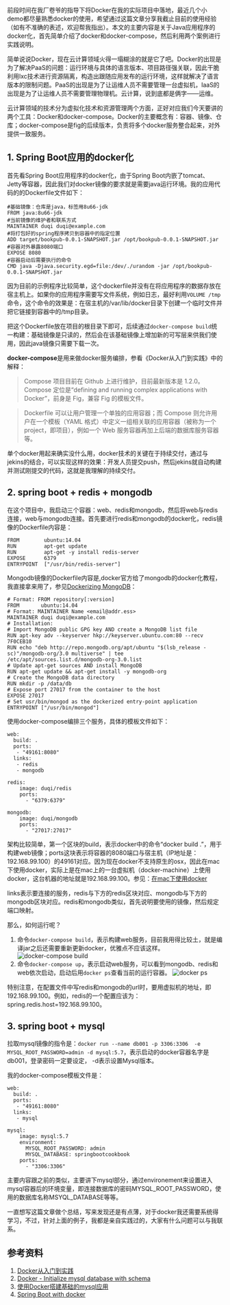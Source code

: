 前段时间在我厂卷爷的指导下将Docker在我的实际项目中落地，最近几个小demo都尽量熟悉docker的使用，希望通过这篇文章分享我截止目前的使用经验（如有不准确的表述，欢迎帮我指出）。本文的主要内容是关于Java应用程序的docker化，首先简单介绍了docker和docker-compose，然后利用两个案例进行实践说明。

简单说说Docker，现在云计算领域火得一塌糊涂的就是它了吧。Docker的出现是为了解决PaaS的问题：运行环境与具体的语言版本、项目路径强关联，因此干脆利用lxc技术进行资源隔离，构造出跟随应用发布的运行环境，这样就解决了语言版本的限制问题。PaaS的出现是为了让运维人员不需要管理一台虚拟机，IaaS的出现是为了让运维人员不需要管理物理机。云计算，说到底都是俩字——运维。

云计算领域的技术分为虚拟化技术和资源管理两个方面，正好对应我们今天要讲的两个工具：Docker和docker-compose。Docker的主要概念有：容器、镜像、仓库；docker-compose是fig的后续版本，负责将多个docker服务整合起来，对外提供一致服务。

## 1. Spring Boot应用的docker化
首先看Spring Boot应用程序的docker化，由于Spring Boot内嵌了tomcat、Jetty等容器，因此我们对docker镜像的要求就是需要java运行环境。我的应用代码的的Dockerfile文件如下：

```
#基础镜像：仓库是java，标签用8u66-jdk
FROM java:8u66-jdk
#当前镜像的维护者和联系方式
MAINTAINER duqi duqi@example.com
#将打包好的spring程序拷贝到容器中的指定位置
ADD target/bookpub-0.0.1-SNAPSHOT.jar /opt/bookpub-0.0.1-SNAPSHOT.jar
#容器对外暴露8080端口
EXPOSE 8080
#容器启动后需要执行的命令
CMD java -Djava.security.egd=file:/dev/./urandom -jar /opt/bookpub-0.0.1-SNAPSHOT.jar
```
因为目前的示例程序比较简单，这个dockerfile并没有在将应用程序的数据存放在宿主机上。如果你的应用程序需要写文件系统，例如日志，最好利用`VOLUME /tmp`命令，这个命令的效果是：在宿主机的/var/lib/docker目录下创建一个临时文件并把它链接到容器中的/tmp目录。

把这个Dockerfile放在项目的根目录下即可，后续通过`docker-compose build`统一构建：基础镜像是只读的，然后会在该基础镜像上增加新的可写层来供我们使用，因此java镜像只需要下载一次。

**docker-compose**是用来做docker服务编排，参看《Docker从入门到实践》中的解释：
>Compose 项目目前在 Github 上进行维护，目前最新版本是 1.2.0。Compose 定位是“defining and running complex applications with Docker”，前身是 Fig，兼容 Fig 的模板文件。

>Dockerfile 可以让用户管理一个单独的应用容器；而 Compose 则允许用户在一个模板（YAML 格式）中定义一组相关联的应用容器（被称为一个 project，即项目），例如一个 Web 服务容器再加上后端的数据库服务容器等。

单个docker用起来确实没什么用，docker技术的关键在于持续交付，通过与jekins的结合，可以实现这样的效果：开发人员提交push，然后jekins就自动构建并测试刚提交的代码，这就是我理解的持续交付。

## 2. spring boot + redis + mongodb
在这个项目中，我启动三个容器：web、redis和mongodb，然后将web与redis连接，web与mongodb连接。首先要进行redis和mongodb的docker化，redis镜像的Dockerfile内容是：

```
FROM        ubuntu:14.04
RUN         apt-get update
RUN         apt-get -y install redis-server
EXPOSE      6379
ENTRYPOINT  ["/usr/bin/redis-server"]
```
Mongodb镜像的Dockerfile内容是,docker官方给了mongodb的docker化教程，我直接拿来用了，参见[Dockerizing MongoDB](https://docs.docker.com/engine/examples/mongodb/)：

```
# Format: FROM repository[:version]
FROM       ubuntu:14.04
# Format: MAINTAINER Name <email@addr.ess>
MAINTAINER duqi duqi@example.com
# Installation:
# Import MongoDB public GPG key AND create a MongoDB list file
RUN apt-key adv --keyserver hkp://keyserver.ubuntu.com:80 --recv 7F0CEB10
RUN echo "deb http://repo.mongodb.org/apt/ubuntu "$(lsb_release -sc)"/mongodb-org/3.0 multiverse" | tee /etc/apt/sources.list.d/mongodb-org-3.0.list
# Update apt-get sources AND install MongoDB
RUN apt-get update && apt-get install -y mongodb-org
# Create the MongoDB data directory
RUN mkdir -p /data/db
# Expose port 27017 from the container to the host
EXPOSE 27017
# Set usr/bin/mongod as the dockerized entry-point application
ENTRYPOINT ["/usr/bin/mongod"]
```

使用docker-compose编排三个服务，具体的模板文件如下：
```
web:
  build: .
  ports:
   - "49161:8080"
  links:
   - redis
   - mongodb
   
redis:
    image: duqi/redis
    ports:
      - "6379:6379"

mongodb:
    image: duqi/mongodb
    ports:
      - "27017:27017"
```

架构比较简单，第一个区块的build，表示docker中的命令“docker build .”，用于构建web镜像；ports这块表示将容器的8080端口与宿主机（IP地址是：192.168.99.100）的49161对应。因为现在docker不支持原生的osx，因此在mac下使用docker，实际上是在mac上的一台虚拟机（docker-machine）上使用docker，这台机器的地址就是192.168.99.100。参见：[在mac下使用docker](https://docs.docker.com/v1.8/installation/mac/)

links表示要连接的服务，redis与下方的redis区块对应、mongodb与下方的mongodb区块对应。redis和mongodb类似，首先说明要使用的镜像，然后规定端口映射。

那么，如何运行呢？
1. 命令`docker-compose build`，表示构建web服务，目前我用得比较土，就是编译jar之后还需要重新更新docker，优雅点不应该这样。
![docker-compose build](http://upload-images.jianshu.io/upload_images/44770-feb314e36b94f1ef.png?imageMogr2/auto-orient/strip%7CimageView2/2/w/1240)
2. 命令`docker-compose up`，表示启动web服务，可以看到mongodb、redis和web依次启动，启动后用`docker ps`查看当前的运行容器。
![docker ps](http://upload-images.jianshu.io/upload_images/44770-97dc7650eadaa9ab.png?imageMogr2/auto-orient/strip%7CimageView2/2/w/1240)

特别注意，在配置文件中写redis和mongodb的url时，要用虚拟机的地址，即192.168.99.100。例如，redis的一个配置应该为：spring.redis.host=192.168.99.100。

## 3. spring boot + mysql
拉取mysql镜像的指令是：`docker run --name db001 -p 3306:3306  -e MYSQL_ROOT_PASSWORD=admin -d mysql:5.7`，表示启动的docker容器名字是db001，登录密码一定要设定， -d表示设置Mysql版本。

我的docker-compose模板文件是：

```
web:
  build: .
  ports:
   - "49161:8080"
  links:
   - mysql

mysql:
    image: mysql:5.7
    environment:
      MYSQL_ROOT_PASSWORD: admin
      MYSQL_DATABASE: springbootcookbook
    ports:
      - "3306:3306"
```

主要内容跟之前的类似，主要讲下mysql部分，通过environement来设置进入mysql容器后的环境变量，即连接数据库的密码MYSQL_ROOT_PASSWORD，使用的数据库名称MSYQL_DATABASE等等。

一直想写这篇文章做个总结，写来发现还是有点薄，对于docker我还需要系统得学习，不过，针对上面的例子，我都是亲自实践过的，大家有什么问题可以与我联系。

## 参考资料
1. [Docker从入门到实践](https://www.gitbook.com/book/yeasy/docker_practice/details)
2. [Docker - Initialize mysql database with schema](http://stackoverflow.com/questions/29145370/docker-initialize-mysql-database-with-schema)
3. [使用Docker搭建基础的mysql应用](http://blog.csdn.net/smallfish1983/article/details/40080305)
4. [Spring Boot with docker](https://spring.io/guides/gs/spring-boot-docker/)
